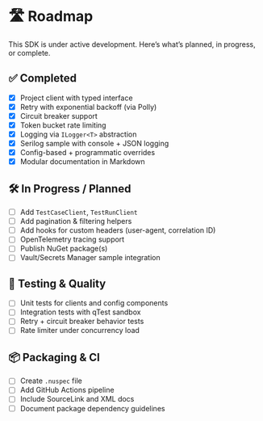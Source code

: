 # 🛣 Roadmap

This SDK is under active development. Here’s what’s planned, in progress, or complete.

## ✅ Completed

- [x] Project client with typed interface
- [x] Retry with exponential backoff (via Polly)
- [x] Circuit breaker support
- [x] Token bucket rate limiting
- [x] Logging via `ILogger<T>` abstraction
- [x] Serilog sample with console + JSON logging
- [x] Config-based + programmatic overrides
- [x] Modular documentation in Markdown

## 🛠 In Progress / Planned

- [ ] Add `TestCaseClient`, `TestRunClient`
- [ ] Add pagination & filtering helpers
- [ ] Add hooks for custom headers (user-agent, correlation ID)
- [ ] OpenTelemetry tracing support
- [ ] Publish NuGet package(s)
- [ ] Vault/Secrets Manager sample integration

## 🧪 Testing & Quality

- [ ] Unit tests for clients and config components
- [ ] Integration tests with qTest sandbox
- [ ] Retry + circuit breaker behavior tests
- [ ] Rate limiter under concurrency load

## 📦 Packaging & CI

- [ ] Create `.nuspec` file
- [ ] Add GitHub Actions pipeline
- [ ] Include SourceLink and XML docs
- [ ] Document package dependency guidelines
